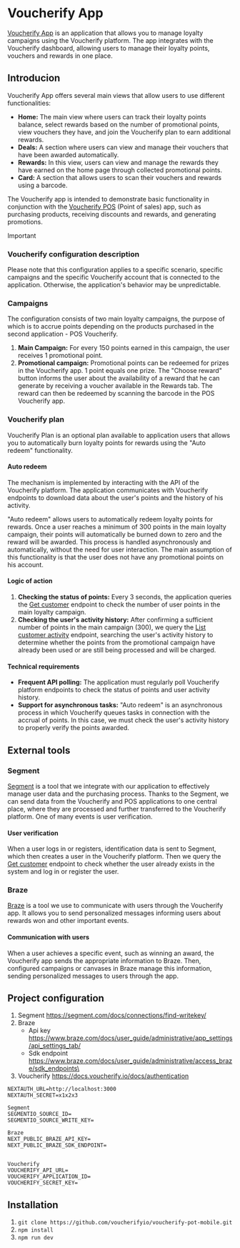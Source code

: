 # Voucherify App
[Voucherify App](https://voucherify-pot-mobile-35601287c1ae.herokuapp.com/) is an application that allows you to manage loyalty campaigns using the Voucherify platform. The app integrates with the Voucherify dashboard, allowing users to manage their loyalty points, vouchers and rewards in one place.

## Introducion
Voucherify App offers several main views that allow users to use different functionalities:
- **Home:** The main view where users can track their loyalty points balance, select rewards based on the number of promotional points, view vouchers they have, and join the Voucherify plan to earn additional rewards.
- **Deals:** A section where users can view and manage their vouchers that have been awarded automatically.
- **Rewards:** In this view, users can view and manage the rewards they have earned on the home page through collected promotional points.
- **Card:** A section that allows users to scan their vouchers and rewards using a barcode.

The Voucherify app is intended to demonstrate basic functionality in conjunction with the [Voucherify POS](https://voucherify-pot-pos-9defbe226ae2.herokuapp.com/) (Point of sales) app, such as purchasing products, receiving discounts and rewards, and generating promotions.

> [!IMPORTANT]
> ### **Voucherify configuration description**
> Please note that this configuration applies to a specific scenario, specific campaigns and the specific Voucherify account that is connected to the application. Otherwise, the application's behavior may be unpredictable.
### Campaigns
The configuration consists of two main loyalty campaigns, the purpose of which is to accrue points depending on the products purchased in the second application - POS Voucherify.

1. **Main Campaign:** For every 150 points earned in this campaign, the user receives 1 promotional point.
2. **Promotional campaign:** Promotional points can be redeemed for prizes in the Voucherify app. 1 point equals one prize. The "Choose reward" button informs the user about the availability of a reward that he can generate by receiving a voucher available in the Rewards tab. The reward can then be redeemed by scanning the barcode in the POS Voucherify app.

### Voucherify plan
Voucherify Plan is an optional plan available to application users that allows you to automatically burn loyalty points for rewards using the "Auto redeem" functionality.

#### Auto redeem
The mechanism is implemented by interacting with the API of the Voucherify platform. The application communicates with Voucherify endpoints to download data about the user's points and the history of his activity.

"Auto redeem" allows users to automatically redeem loyalty points for rewards. Once a user reaches a minimum of 300 points in the main loyalty campaign, their points will automatically be burned down to zero and the reward will be awarded. This process is handled asynchronously and automatically, without the need for user interaction. The main assumption of this functionality is that the user does not have any promotional points on his account.

#### Logic of action

1. **Checking the status of points:** Every 3 seconds, the application queries the [Get customer](https://docs.voucherify.io/reference/get-customer) endpoint to check the number of user points in the main loyalty campaign.
2. **Checking the user's activity history:** After confirming a sufficient number of points in the main campaign (300), we query the [List customer activity](https://docs.voucherify.io/reference/list-customer-activity) endpoint, searching the user's activity history to determine whether the points from the promotional campaign have already been used or are still being processed and will be charged.

#### Technical requirements
- **Frequent API polling:** The application must regularly poll Voucherify platform endpoints to check the status of points and user activity history.
- **Support for asynchronous tasks:** "Auto redeem" is an asynchronous process in which Voucherify queues tasks in connection with the accrual of points. In this case, we must check the user's activity history to properly verify the points awarded.

## External tools
### Segment
[Segment](https://www.voucherify.io/integrations/segment) is a tool that we integrate with our application to effectively manage user data and the purchasing process. Thanks to the Segment, we can send data from the Voucherify and POS applications to one central place, where they are processed and further transferred to the Voucherify platform. One of many events is user verification.

#### User verification
When a user logs in or registers, identification data is sent to Segment, which then creates a user in the Voucherify platform. Then we query the [Get customer](https://docs.voucherify.io/reference/get-customer) endpoint to check whether the user already exists in the system and log in or register the user.

### Braze
[Braze](https://www.voucherify.io/integrations/braze) is a tool we use to communicate with users through the Voucherify app. It allows you to send personalized messages informing users about rewards won and other important events.

#### Communication with users
When a user achieves a specific event, such as winning an award, the Voucherify app sends the appropriate information to Braze. Then, configured campaigns or canvases in Braze manage this information, sending personalized messages to users through the app.

## Project configuration
1. Segment https://segment.com/docs/connections/find-writekey/
2. Braze
   - Api key https://www.braze.com/docs/user_guide/administrative/app_settings/api_settings_tab/
   - Sdk endpoint https://www.braze.com/docs/user_guide/administrative/access_braze/sdk_endpoints\
3. Voucherify https://docs.voucherify.io/docs/authentication

```
NEXTAUTH_URL=http://localhost:3000
NEXTAUTH_SECRET=x1x2x3

Segment
SEGMENTIO_SOURCE_ID=
SEGMENTIO_SOURCE_WRITE_KEY=

Braze
NEXT_PUBLIC_BRAZE_API_KEY=
NEXT_PUBLIC_BRAZE_SDK_ENDPOINT=


Voucherify
VOUCHERIFY_API_URL=
VOUCHERIFY_APPLICATION_ID=
VOUCHERIFY_SECRET_KEY=
```

## Installation
1. `git clone https://github.com/voucherifyio/voucherify-pot-mobile.git`
2. `npm install`
3. `npm run dev`
